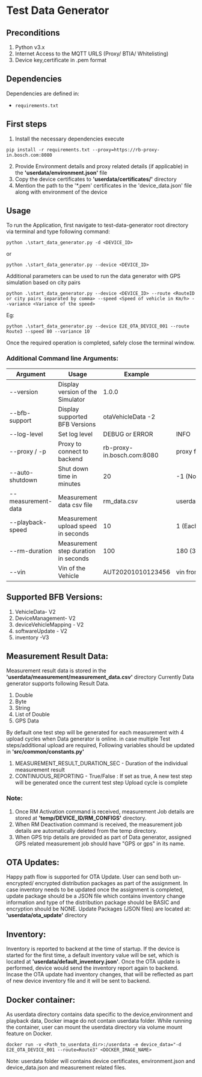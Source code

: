 # Test Data Generator


## Preconditions
1. Python v3.x
2. Internet Access to the MQTT URLS (Proxy/ BTIA/ Whitelisting)
3. Device key,certificate in .pem format
## Dependencies

Dependencies are defined in:
- `requirements.txt`

## First steps

1. Install the necessary dependencies execute
```
pip install -r requirements.txt --proxy=https://rb-proxy-in.bosch.com:8080
```

2. Provide Environment details and proxy related details (if applicable) in the **'userdata/environment.json'** file
3. Copy the device certificates to **'userdata/certificates/'** directory
4. Mention the path to the '*.pem' certificates in the 'device_data.json' file along with environment of the device

## Usage

To run the Application, first navigate to test-data-generator root directory via terminal and type following command:
```
python .\start_data_generator.py -d <DEVICE_ID>
```
or 
```
python .\start_data_generator.py --device <DEVICE_ID>
```

Additional parameters can be used to run the data generator with GPS simulation based on city pairs

```
python .\start_data_generator.py --device <DEVICE_ID> --route <RouteID or city pairs separated by comma> --speed <Speed of vehicle in Km/h> --variance <Variance of the speed>

```
Eg:
```
python .\start_data_generator.py --device E2E_OTA_DEVICE_001 --route Route3 --speed 80 --variance 10  
```
Once the required operation is completed, safely close the terminal window.

### Additional Command line Arguments:


| Argument          | Usage                              | Example                   | Default Value                             |
| ----------------- | ---------------------------------- | ------------------------- | ----------------------------------------  |
|--version	        |Display version of the Simulator    | 1.0.0                     |                                           |
|--bfb-support      |Display supported BFB Versions      |otaVehicleData -2          |                                           |
|--log-level        |Set log level                       |DEBUG or ERROR             | INFO                                      |
|--proxy / -p       |Proxy to connect to backend         |rb-proxy-in.bosch.com:8080 | proxy from userdata/environment.json      |
|--auto-shutdown    |Shut down time in minutes           |20                         | -1 (No auto Shutdown)                     |
|--measurement-data |Measurement data csv file           |rm_data.csv                | userdata/measurement/measurement_data.csv |
|--playback-speed   |Measurement upload speed in seconds |10                         | 1 (Each upload cycle for every 1 sec)     |
|--rm-duration      |Measurement step duration in seconds|100                        | 180 (3 minutes)                           |
|--vin              |Vin of the Vehicle                  |AUT20201010123456          | vin from deviceData.json                  |

## Supported BFB Versions: 
1. VehicleData- V2
2. DeviceManagement- V2
3. deviceVehicleMapping - V2
4. softwareUpdate - V2
5. inventory -V3

## Measurement Result Data:
Measurement result data is stored in the **'userdata/measurement/measurement_data.csv'** directory
Currently Data generator supports following Result Data.
1. Double
2. Byte
3. String
4. List of Double
5. GPS Data

By default one test step will be generated for each measurement with 4 upload cycles when Data generator is online.
in case multiple Test steps/additional upload are required,
Following variables should be updated in **'src/common/constants.py'**
1. MEASUREMENT_RESULT_DURATION_SEC - Duration of the individual measurement result
2. CONTINUOUS_REPORTING - True/False : If set as true, A new test step will be generated once the current test step Upload cycle is complete

### Note:
1. Once RM Activation command is received, measurement Job details are stored at **'temp/DEVICE_ID/RM_CONFIGS'**  directory.
2. When RM Deactivation command is received, the measurement job details are automatically deleted from the temp directory.
3. When GPS trip details are provided as part of Data generator, assigned GPS related measurement job should have "GPS or gps" in its name.

## OTA Updates:
Happy path flow is supported for OTA Update. User can send both un-encrypted/ encrypted distribution packages as part of the assignment.
In case inventory needs to be updated once the assignment is completed, update package should be a JSON file which contains inventory change information and type of the distribution package should be BASIC and encryption should be NONE. 
Update Packages (JSON files) are located at: **'userdata/ota_update'** directory

## Inventory:
Inventory is reported to backend at the time of startup. If the device is started for the first time, a default inventory value will be set, which is located at **'userdata/default_inventory.json'**. Once the OTA update is performed, device would send the inventory report again to backend.
Incase the OTA update had inventory changes, that will be reflected as part of new device inventory file and it will be sent to backend.

## Docker container:
As userdata directory contains data specific to the device,environment and playback data, Docker image do not contain userdata folder. While running the container, user can mount the userdata directory via volume mount feature on Docker.

```
docker run -v <Path_to_userdata_dir>:/userdata -e device_data="-d E2E_OTA_DEVICE_001 --route=Route3" <DOCKER_IMAGE_NAME>
```

Note: userdata folder will contains device certificates, environment.json and device_data.json and measurement related files.